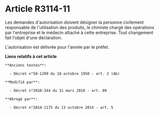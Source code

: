 # Article R3114-11

Les demandes d'autorisation doivent désigner la personne civilement responsable de l'utilisation des produits, le chimiste
chargé des opérations par l'entreprise et le médecin attaché à cette entreprise. Tout changement fait l'objet d'une
déclaration.

L'autorisation est délivrée pour l'année par le préfet.

**Liens relatifs à cet article**

	**Anciens textes**:

	  - Décret n°50-1299 du 18 octobre 1950 - art. 2 (Ab)

	**Modifié par**:

	  - Décret n°2010-344 du 31 mars 2010 - art. 89

	**Abrogé par**:

	  - Décret n°2014-1175 du 13 octobre 2014 - art. 5
